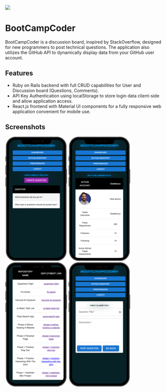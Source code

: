 ![](https://github.com/ObieMunoz/BootCampCoder/blob/main/assets/bcc-main.jpeg)
# BootCampCoder
BootCampCoder is a discussion board, inspired by StackOverflow, designed for new programmers to post technical questions. The application also utilizes the GitHub API to dynamically display data from your GitHub user account.

## Features
- Ruby on Rails backend with full CRUD capabilities for User and Discussion board (Questions, Comments).
- API Key Authentication using localStorage to store login data client-side and allow application access.
- React.js frontend with Material UI components for a fully responsive web application convenient for mobile use.

## Screenshots
<div>
  <img src="https://github.com/ObieMunoz/BootCampCoder/blob/main/assets/bcc-discussion-board.png" width="200" />
<a href="#"><img src="https://github.com/ObieMunoz/BootCampCoder/blob/main/assets/bcc-github-info.png" width="200" /></a>
<a href="#"><img src="https://github.com/ObieMunoz/BootCampCoder/blob/main/assets/bcc-github-deployments.png" width="200" /></a>
<a href="#"><img src="https://github.com/ObieMunoz/BootCampCoder/blob/main/assets/bcc-new-question.png" width="200" /></a>
</div>
